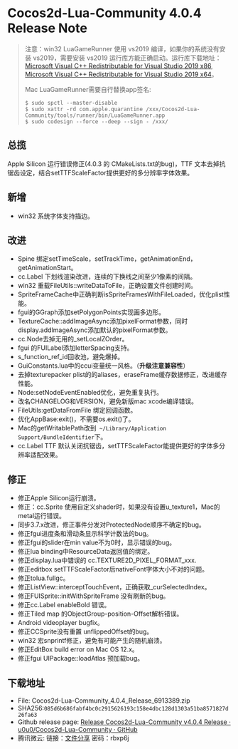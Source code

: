 # Cocos2d-Lua-Community 4.0.4 Release Note

> 注意：win32 LuaGameRunner 使用 vs2019 编译，如果你的系统没有安装 vs2019，需要安装 vs2019 运行库方能正确启动。运行库下载地址：[Microsoft Visual C++ Redistributable for Visual Studio 2019 x86](https://aka.ms/vs/16/release/VC_redist.x86.exe), [Microsoft Visual C++ Redistributable for Visual Studio 2019 x64](https://aka.ms/vs/16/release/VC_redist.x64.exe)。
> 
> Mac LuaGameRunner需要自行替换app签名:
> 
> ```shell
> $ sudo spctl --master-disable
> $ sudo xattr -rd com.apple.quarantine /xxx/Cocos2d-Lua-Community/tools/runner/bin/LuaGameRunner.app 
> $ sudo codesign --force --deep --sign - /xxx/
> ```

## 总揽

Apple Silicon 运行错误修正(4.0.3 的 CMakeLists.txt的bug)，TTF 文本去掉抗锯齿设定，结合setTTFScaleFactor提供更好的多分辨率字体效果。

## 新增

* win32 系统字体支持描边。

## 改进

* Spine 绑定setTimeScale，setTrackTime，getAnimationEnd，getAnimationStart。
* cc.Label 下划线渲染改进，连续的下换线之间至少1像素的间隔。
* win32 重载FileUtils::writeDataToFile，正确设置文件创建时间。
* SpriteFrameCache中正确判断isSpriteFramesWithFileLoaded，优化plist性能。
* fgui的GGraph添加setPolygonPoints实现画多边形。
* TextureCache::addImageAsync添加pixelFormat参数，同时display.addImageAsync添加默认的pixelFormat参数。
* cc.Node去掉无用的_setLocalZOrder。
* fgui 的FUILabel添加letterSpacing支持。
* s_function_ref_id回收池，避免爆掉。
* GuiConstants.lua中的ccui变量统一风格。（**升级注意兼容性**）
* 去掉texturepacker plist的的aliases，eraseFrame缓存数据修正，改进缓存性能。
* Node:setNodeEventEnabled优化，避免重复执行。
* 改名CHANGELOG和VERSION，避免新版mac xcode编译错误。
* FileUtils:getDataFromFile 绑定回调函数。
* 优化AppBase:exit()，不需要os.exit()了。
* Mac的getWritablePath改到` ~/Library/Application Support/BundleIdentifier`下。
* cc.Label TTF 默认关闭抗锯齿，setTTFScaleFactor能提供更好的字体多分辨率适配效果。

## 修正

* 修正Apple Silicon运行崩溃。
* 修正：cc.Sprite 使用自定义shader时，如果没有设置u_texture1，Mac的metal运行错误。
* 同步3.7.x改进，修正事件分发对ProtectedNode顺序不确定的bug。
* 修正fgui进度条和滑动条显示科学计数法的bug。
* 修正fgui的slider在min value不为0时，显示错误的bug。
* 修正lua binding中ResourceData返回值的绑定。
* 修正display.lua中错误的 cc.TEXTURE2D_PIXEL_FORMAT_xxx.
* 修正editbox setTTFScaleFactor后nativeFont字体大小不对的问题。
* 修正tolua.fullgc。
* 修正ListView::interceptTouchEvent，正确获取_curSelectedIndex。
* 修正FUISprite::initWithSpriteFrame 没有刷新的bug。
* 修正cc.Label enableBold 错误。
* 修正Tiled map 的ObjectGroup-position-Offset解析错误。
* Android videoplayer bugfix。
* 修正CCSprite没有重置 unflippedOffset的bug。
* win32 宏snprintf修正，避免有可能产生的随机崩溃。
* 修正EditBox build error on Mac OS 12.x。
* 修正fgui UIPackage::loadAtlas 预加载bug。

## 下载地址

* File: Cocos2d-Lua-Community_4.0.4_Release_6913389.zip
* SHA256:`085d6b686fabf4bc0c2915626193c158e4dbc128d1303a51ba8571827d26fa63`
* Github release page: [Release Cocos2d-Lua-Community v4.0.4 Release · u0u0/Cocos2d-Lua-Community · GitHub](https://github.com/u0u0/Cocos2d-Lua-Community/releases/tag/4.0.4_Release)
* 腾讯微云: 链接：[文件分享](https://share.weiyun.com/rw7cK4PB) 密码：rbxp6j
